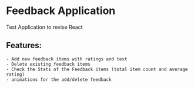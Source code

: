 # Feedback Application

Test Application to revise React

## Features:

    - Add new feedback items with ratings and text
    - Delete existing feedback items
    - Check the Stats of the Feedback items (total item count and average rating)
    - animations for the add/delete feedback
